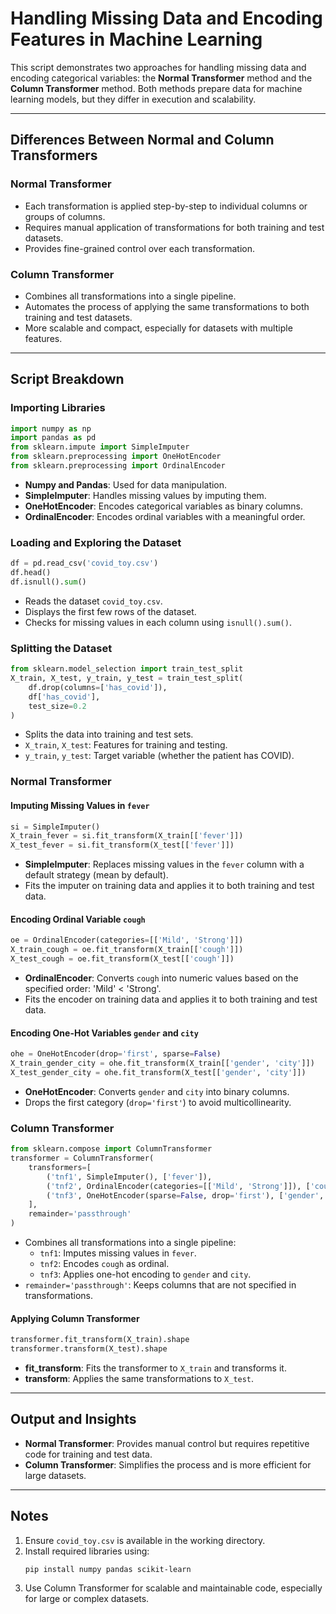 # Handling Missing Data and Encoding Features in Machine Learning

This script demonstrates two approaches for handling missing data and encoding categorical variables: the **Normal Transformer** method and the **Column Transformer** method. Both methods prepare data for machine learning models, but they differ in execution and scalability.

---

## Differences Between Normal and Column Transformers

### Normal Transformer
- Each transformation is applied step-by-step to individual columns or groups of columns.
- Requires manual application of transformations for both training and test datasets.
- Provides fine-grained control over each transformation.

### Column Transformer
- Combines all transformations into a single pipeline.
- Automates the process of applying the same transformations to both training and test datasets.
- More scalable and compact, especially for datasets with multiple features.

---

## Script Breakdown

### Importing Libraries
```python
import numpy as np
import pandas as pd
from sklearn.impute import SimpleImputer
from sklearn.preprocessing import OneHotEncoder
from sklearn.preprocessing import OrdinalEncoder
```
- **Numpy and Pandas**: Used for data manipulation.
- **SimpleImputer**: Handles missing values by imputing them.
- **OneHotEncoder**: Encodes categorical variables as binary columns.
- **OrdinalEncoder**: Encodes ordinal variables with a meaningful order.

### Loading and Exploring the Dataset
```python
df = pd.read_csv('covid_toy.csv')
df.head()
df.isnull().sum()
```
- Reads the dataset `covid_toy.csv`.
- Displays the first few rows of the dataset.
- Checks for missing values in each column using `isnull().sum()`.

### Splitting the Dataset
```python
from sklearn.model_selection import train_test_split
X_train, X_test, y_train, y_test = train_test_split(
    df.drop(columns=['has_covid']),
    df['has_covid'],
    test_size=0.2
)
```
- Splits the data into training and test sets.
- `X_train`, `X_test`: Features for training and testing.
- `y_train`, `y_test`: Target variable (whether the patient has COVID).

### Normal Transformer
#### Imputing Missing Values in `fever`
```python
si = SimpleImputer()
X_train_fever = si.fit_transform(X_train[['fever']])
X_test_fever = si.fit_transform(X_test[['fever']])
```
- **SimpleImputer**: Replaces missing values in the `fever` column with a default strategy (mean by default).
- Fits the imputer on training data and applies it to both training and test data.

#### Encoding Ordinal Variable `cough`
```python
oe = OrdinalEncoder(categories=[['Mild', 'Strong']])
X_train_cough = oe.fit_transform(X_train[['cough']])
X_test_cough = oe.fit_transform(X_test[['cough']])
```
- **OrdinalEncoder**: Converts `cough` into numeric values based on the specified order: 'Mild' < 'Strong'.
- Fits the encoder on training data and applies it to both training and test data.

#### Encoding One-Hot Variables `gender` and `city`
```python
ohe = OneHotEncoder(drop='first', sparse=False)
X_train_gender_city = ohe.fit_transform(X_train[['gender', 'city']])
X_test_gender_city = ohe.fit_transform(X_test[['gender', 'city']])
```
- **OneHotEncoder**: Converts `gender` and `city` into binary columns.
- Drops the first category (`drop='first'`) to avoid multicollinearity.

### Column Transformer
```python
from sklearn.compose import ColumnTransformer
transformer = ColumnTransformer(
    transformers=[
        ('tnf1', SimpleImputer(), ['fever']),
        ('tnf2', OrdinalEncoder(categories=[['Mild', 'Strong']]), ['cough']),
        ('tnf3', OneHotEncoder(sparse=False, drop='first'), ['gender', 'city'])
    ],
    remainder='passthrough'
)
```
- Combines all transformations into a single pipeline:
  - `tnf1`: Imputes missing values in `fever`.
  - `tnf2`: Encodes `cough` as ordinal.
  - `tnf3`: Applies one-hot encoding to `gender` and `city`.
- `remainder='passthrough'`: Keeps columns that are not specified in transformations.

#### Applying Column Transformer
```python
transformer.fit_transform(X_train).shape
transformer.transform(X_test).shape
```
- **fit_transform**: Fits the transformer to `X_train` and transforms it.
- **transform**: Applies the same transformations to `X_test`.

---

## Output and Insights
- **Normal Transformer**: Provides manual control but requires repetitive code for training and test data.
- **Column Transformer**: Simplifies the process and is more efficient for large datasets.

---

## Notes
1. Ensure `covid_toy.csv` is available in the working directory.
2. Install required libraries using:
   ```bash
   pip install numpy pandas scikit-learn
   ```
3. Use Column Transformer for scalable and maintainable code, especially for large or complex datasets.

